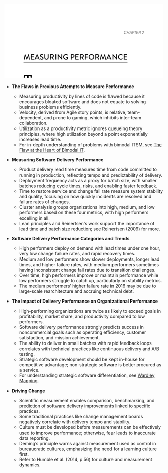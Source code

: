 ![measuring-ch02](measuring-ch02.best.png)

- **The Flaws in Previous Attempts to Measure Performance**  
  - Measuring productivity by lines of code is flawed because it encourages bloated software and does not equate to solving business problems efficiently.  
  - Velocity, derived from Agile story points, is relative, team-dependent, and prone to gaming, which inhibits inter-team collaboration.  
  - Utilization as a productivity metric ignores queueing theory principles, where high utilization beyond a point exponentially increases lead time.  
  - For in-depth understanding of problems with bimodal ITSM, see [The Flaw at the Heart of Bimodal IT](https://continuousdelivery.com/2016/04/the-flaw-at-the-heart-of-bimodal-it/).

- **Measuring Software Delivery Performance**  
  - Product delivery lead time measures time from code committed to running in production, reflecting tempo and predictability of delivery.  
  - Deployment frequency acts as a proxy for batch size, with smaller batches reducing cycle times, risks, and enabling faster feedback.  
  - Time to restore service and change fail rate measure system stability and quality, focusing on how quickly incidents are resolved and failure rates of changes.  
  - Cluster analysis groups organizations into high, medium, and low performers based on these four metrics, with high performers excelling in all.  
  - Lean principles and Reinertsen's work support the importance of lead time and batch size reduction; see Reinertsen (2009) for more.  

- **Software Delivery Performance Categories and Trends**  
  - High performers deploy on demand with lead times under one hour, very low change failure rates, and rapid recovery times.  
  - Medium and low performers show slower deployments, longer lead times, and higher failure rates, with medium performers sometimes having inconsistent change fail rates due to transition challenges.  
  - Over time, high performers improve or maintain performance while low performers struggle to catch up, particularly on stability metrics.  
  - The medium performers’ higher failure rate in 2016 may be due to large-scale rearchitecture and accruing technical debt.

- **The Impact of Delivery Performance on Organizational Performance**  
  - High-performing organizations are twice as likely to exceed goals in profitability, market share, and productivity compared to low performers.  
  - Software delivery performance strongly predicts success in noncommercial goals such as operating efficiency, customer satisfaction, and mission achievement.  
  - The ability to deliver in small batches with rapid feedback loops correlates with technical practices like continuous delivery and A/B testing.  
  - Strategic software development should be kept in-house for competitive advantage; non-strategic software is better procured as a service.  
  - For understanding strategic software differentiation, see [Wardley Mapping](https://wardleymaps.com).

- **Driving Change**  
  - Scientific measurement enables comparison, benchmarking, and prediction of software delivery improvements linked to specific practices.  
  - Some traditional practices like change management boards negatively correlate with delivery tempo and stability.  
  - Culture must be developed before measurements can be effectively used to improve performance; otherwise, fear leads to inaccurate data reporting.  
  - Deming’s principle warns against measurement used as control in bureaucratic cultures, emphasizing the need for a learning culture first.  
  - Refer to Humble et al. (2014, p.56) for culture and measurement dynamics.
